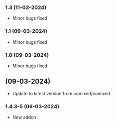 ### 1.3 (11-03-2024)
- Minor bugs fixed
### 1.1 (09-03-2024)
- Minor bugs fixed
### 1.0 (09-03-2024)
- Minor bugs fixed

##  (09-03-2024)
- Update to latest version from comixed/comixed
### 1.4.3-5 (06-03-2024)
- New addon
